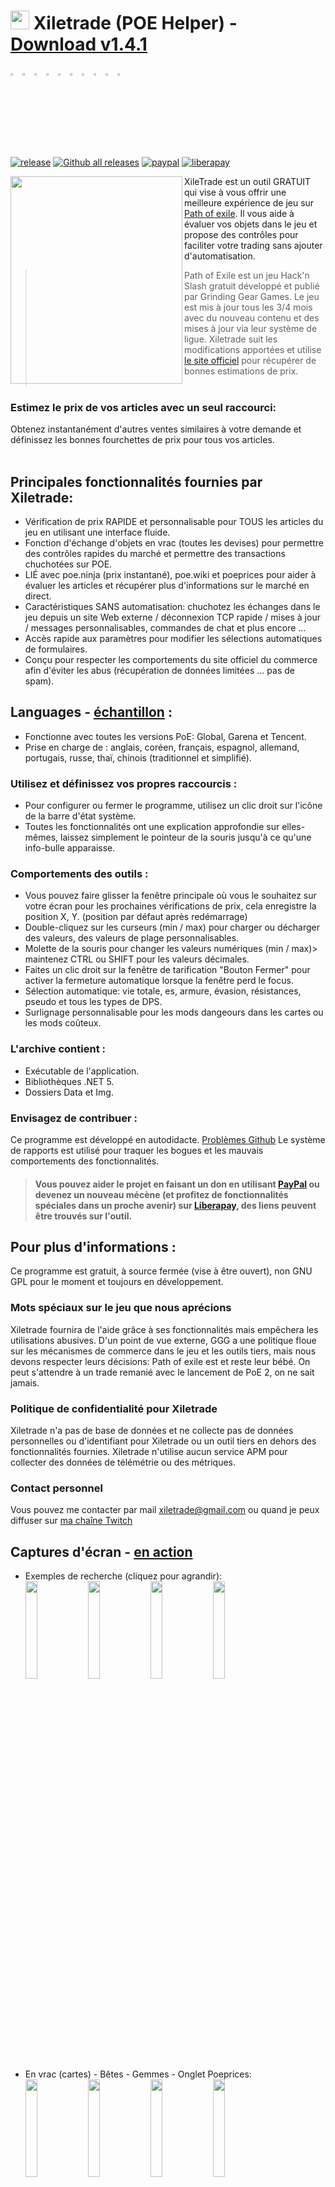 # <img src="https://i.imgur.com/dhWQgtY.png" width="30" height="30"> Xiletrade (POE Helper) - [Download v1.4.1](https://github.com/maxensas/xiletrade/releases/download/1.4.1/Xiletrade_win-x64.rar)  

[<img width="3%" height="3%" src="https://user-images.githubusercontent.com/62154281/104107842-feae5080-52bf-11eb-8e8f-d8827f1f0334.png">](https://github.com/maxensas/xiletrade)
[<img width="3%" height="3%" src="https://user-images.githubusercontent.com/62154281/104107838-fd7d2380-52bf-11eb-8d47-f949fd7a3b58.png">](https://github.com/maxensas/xiletrade/blob/master/readme/README.kr.md)
[<img width="3%" height="3%" src="https://user-images.githubusercontent.com/62154281/104107835-fd7d2380-52bf-11eb-8e08-614b2610eca4.png">](https://github.com/maxensas/xiletrade/blob/master/readme/README.fr.md)
[<img width="3%" height="3%" src="https://user-images.githubusercontent.com/62154281/104107839-fe15ba00-52bf-11eb-807e-25088a595f33.png">](https://github.com/maxensas/xiletrade/blob/master/readme/README.es.md)
[<img width="3%" height="3%" src="https://user-images.githubusercontent.com/62154281/104107836-fd7d2380-52bf-11eb-8ba2-bcdc04dab8b9.png">](https://github.com/maxensas/xiletrade/blob/master/readme/README.de.md)
[<img width="3%" height="3%" src="https://user-images.githubusercontent.com/62154281/104107833-fce48d00-52bf-11eb-896a-c5671965cb51.png">](https://github.com/maxensas/xiletrade/blob/master/readme/README.pt.md)
[<img width="3%" height="3%" src="https://user-images.githubusercontent.com/62154281/104107837-fd7d2380-52bf-11eb-8df0-091c9d9cc05a.png">](https://github.com/maxensas/xiletrade/blob/master/readme/README.ru.md)
[<img width="3%" height="3%" src="https://user-images.githubusercontent.com/62154281/104107841-feae5080-52bf-11eb-8ca7-1f402cbf6e5e.png">](https://github.com/maxensas/xiletrade/blob/master/readme/README.th.md)
[<img width="3%" height="3%" src="https://user-images.githubusercontent.com/62154281/104107840-fe15ba00-52bf-11eb-939e-d98bba60877d.png">](https://github.com/maxensas/xiletrade/blob/master/readme/README.tw.md)
[<img width="3%" height="3%" src="https://user-images.githubusercontent.com/62154281/104107834-fce48d00-52bf-11eb-8902-02d5a6d457c8.png">](https://github.com/maxensas/xiletrade/blob/master/readme/README.cn.md)<br>  
[![release](https://img.shields.io/badge/Release-v1.4.1-brightgreen.svg)](https://github.com/maxensas/xiletrade/releases) 
[![Github all releases](https://img.shields.io/github/downloads/maxensas/xiletrade/total.svg)](https://GitHub.com/maxensas/xiletrade/releases/) [![paypal](https://img.shields.io/badge/Donate-Paypal-blue.svg)](https://www.paypal.com/donate/?token=9zX_z7wnneHW8GsUxn-T3fUiqqPeFHfRCD9dAS8O21_n4CR6sXyJN4XmyjWwroo2cBZM2G) [![liberapay](https://img.shields.io/liberapay/patrons/Xiletrade.svg?logo=liberapay)](https://liberapay.com/Xiletrade/donate)  

<img align="left" width="275" height="332" src="https://user-images.githubusercontent.com/62154281/104107173-a88ade80-52ba-11eb-8013-c53f3376bdc1.png">

XileTrade est un outil GRATUIT qui vise à vous offrir une meilleure expérience de jeu sur [Path of exile](https://fr.pathofexile.com/). Il vous aide à évaluer vos objets dans le jeu et propose des contrôles pour faciliter votre trading sans ajouter d'automatisation.

> Path of Exile est un jeu Hack'n Slash gratuit développé et publié par Grinding Gear Games. Le jeu est mis à jour tous les 3/4 mois avec du nouveau contenu et des mises à jour via leur système de ligue.
> Xiletrade suit les modifications apportées et utilise [le site officiel](https://fr.pathofexile.com/trade/search/) pour récupérer de bonnes estimations de prix.<br> <br>

### Estimez le prix de vos articles avec un seul raccourci:
Obtenez instantanément d'autres ventes similaires à votre demande et définissez les bonnes fourchettes de prix pour tous vos articles.<br><br>  

## Principales fonctionnalités fournies par Xiletrade:
* Vérification de prix RAPIDE et personnalisable pour TOUS les articles du jeu en utilisant une interface fluide.
* Fonction d'échange d'objets en vrac (toutes les devises) pour permettre des contrôles rapides du marché et permettre des transactions chuchotées sur POE.
* LIÉ avec poe.ninja (prix instantané), poe.wiki et poeprices pour aider à évaluer les articles et récupérer plus d'informations sur le marché en direct.
* Caractéristiques SANS automatisation: chuchotez les échanges dans le jeu depuis un site Web externe / déconnexion TCP rapide / mises à jour / messages personnalisables, commandes de chat et plus encore ...
* Accès rapide aux paramètres pour modifier les sélections automatiques de formulaires.
* Conçu pour respecter les comportements du site officiel du commerce afin d'éviter les abus (récupération de données limitées ... pas de spam).

## Languages - [échantillon](https://github.com/maxensas/xiletrade/blob/master/LANGUAGES.md) :
* Fonctionne avec toutes les versions PoE: Global, Garena et Tencent.
* Prise en charge de : anglais, coréen, français, espagnol, allemand, portugais, russe, thaï, chinois (traditionnel et simplifié).

### Utilisez et définissez vos propres raccourcis :
* Pour configurer ou fermer le programme, utilisez un clic droit sur l'icône de la barre d'état système.
* Toutes les fonctionnalités ont une explication approfondie sur elles-mêmes, laissez simplement le pointeur de la souris jusqu'à ce qu'une info-bulle apparaisse.

### Comportements des outils :
* Vous pouvez faire glisser la fenêtre principale où vous le souhaitez sur votre écran pour les prochaines vérifications de prix, cela enregistre la position X, Y. (position par défaut après redémarrage)
* Double-cliquez sur les curseurs (min / max) pour charger ou décharger des valeurs, des valeurs de plage personnalisables.
* Molette de la souris pour changer les valeurs numériques (min / max)> maintenez CTRL ou SHIFT pour les valeurs décimales.
* Faites un clic droit sur la fenêtre de tarification "Bouton Fermer" pour activer la fermeture automatique lorsque la fenêtre perd le focus.
* Sélection automatique: vie totale, es, armure, évasion, résistances, pseudo et tous les types de DPS.
* Surlignage personnalisable pour les mods dangeours dans les cartes ou les mods coûteux.

### L'archive contient :
* Exécutable de l'application.
* Bibliothèques .NET 5.
* Dossiers Data et Img.

### Envisagez de contribuer :
Ce programme est développé en autodidacte. [Problèmes Github](https://github.com/maxensas/xiletrade/issues) Le système de rapports est utilisé pour traquer les bogues et les mauvais comportements des fonctionnalités.
> #### Vous pouvez aider le projet en faisant un don en utilisant [PayPal](https://www.paypal.com/donate/?token=9zX_z7wnneHW8GsUxn-T3fUiqqPeFHfRCD9dAS8O21_n4CR6sXyJN4XmyjWwroo2cBZM2G) ou devenez un nouveau mécène (et profitez de fonctionnalités spéciales dans un proche avenir) sur [Liberapay](https://liberapay.com/Xiletrade/), des liens peuvent être trouvés sur l'outil.

## Pour plus d'informations :
Ce programme est gratuit, à source fermée (vise à être ouvert), non GNU GPL pour le moment et toujours en développement.

### Mots spéciaux sur le jeu que nous aprécions
Xiletrade fournira de l'aide grâce à ses fonctionnalités mais empêchera les utilisations abusives. D'un point de vue externe, GGG a une politique floue sur les mécanismes de commerce dans le jeu et les outils tiers, mais nous devons respecter leurs décisions: Path of exile est et reste leur bébé. On peut s'attendre à un trade remanié avec le lancement de PoE 2, on ne sait jamais.

### Politique de confidentialité pour Xiletrade
Xiletrade n'a pas de base de données et ne collecte pas de données personnelles ou d'identifiant pour Xiletrade ou un outil tiers en dehors des fonctionnalités fournies.
Xiletrade n'utilise aucun service APM pour collecter des données de télémétrie ou des métriques.

### Contact personnel
Vous pouvez me contacter par mail xiletrade@gmail.com ou quand je peux diffuser sur [ma chaîne Twitch](https://www.twitch.tv/maxensas/)

## Captures d'écran - [en action](https://github.com/maxensas/xiletrade/blob/master/SCREENSHOTS.md)
* Exemples de recherche (cliquez pour agrandir):  
<img src="https://user-images.githubusercontent.com/62154281/104071582-bfbdc380-5209-11eb-8702-e0488e2deb29.png" width="20%" height="20%"> <img src="https://user-images.githubusercontent.com/62154281/104071669-e8de5400-5209-11eb-8b78-b11148e33ce1.png" width="20%" height="20%"> <img src="https://user-images.githubusercontent.com/62154281/104071722-06132280-520a-11eb-94cf-6dc8a7fc357f.png" width="20%" height="20%"> <img src="https://user-images.githubusercontent.com/62154281/104071773-22af5a80-520a-11eb-8f64-2d44d4267db0.png" width="20%" height="20%">
* En vrac (cartes) - Bêtes - Gemmes - Onglet Poeprices:  
<img src="https://user-images.githubusercontent.com/62154281/104072417-79696400-520b-11eb-884b-4c2ab9687aa1.png" width="20%" height="20%"> <img src="https://user-images.githubusercontent.com/62154281/104072476-9b62e680-520b-11eb-834b-e8ca43e32f3c.png" width="20%" height="20%" align="top"> <img src="https://user-images.githubusercontent.com/62154281/104072512-addd2000-520b-11eb-878c-a9022ab55f26.png" width="20%" height="20%" align="top"> <img src="https://user-images.githubusercontent.com/62154281/104073427-f39ae800-520d-11eb-9266-24a44f6e9708.png" width="20%" height="20%" align="top">
* Paramètres Xiletrade:  
<img src="https://user-images.githubusercontent.com/62154281/104072131-d6b0e580-520a-11eb-97fe-6b917e9d5bb6.png" width="20%" height="20%"> <img src="https://user-images.githubusercontent.com/62154281/104072169-f7793b00-520a-11eb-8417-02b2d4185463.png" width="20%" height="20%"> <img src="https://user-images.githubusercontent.com/62154281/104072213-0e1f9200-520b-11eb-8c13-bab34c9a807a.png" width="20%" height="20%"> 
* Barre d'état système :  
     <img src="https://user-images.githubusercontent.com/62154281/104071973-7c178980-520a-11eb-8669-0527c3925b9e.png" width="30%" height="30%">

